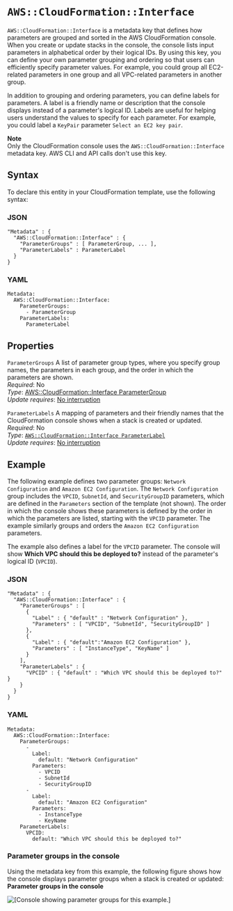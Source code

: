 # `AWS::CloudFormation::Interface`<a name="aws-resource-cloudformation-interface"></a>

`AWS::CloudFormation::Interface` is a metadata key that defines how parameters are grouped and sorted in the AWS CloudFormation console\. When you create or update stacks in the console, the console lists input parameters in alphabetical order by their logical IDs\. By using this key, you can define your own parameter grouping and ordering so that users can efficiently specify parameter values\. For example, you could group all EC2\-related parameters in one group and all VPC\-related parameters in another group\.

In addition to grouping and ordering parameters, you can define labels for parameters\. A label is a friendly name or description that the console displays instead of a parameter's logical ID\. Labels are useful for helping users understand the values to specify for each parameter\. For example, you could label a `KeyPair` parameter `Select an EC2 key pair`\.

**Note**  
Only the CloudFormation console uses the `AWS::CloudFormation::Interface` metadata key\. AWS CLI and API calls don't use this key\.

## Syntax<a name="aws-resource-cloudformation-interface-syntax"></a>

To declare this entity in your CloudFormation template, use the following syntax:

### JSON<a name="aws-resource-cloudformation-interface-syntax.json"></a>

```
"Metadata" : {
  "AWS::CloudFormation::Interface" : {
    "ParameterGroups" : [ ParameterGroup, ... ],
    "ParameterLabels" : ParameterLabel
  }
}
```

### YAML<a name="aws-resource-cloudformation-interface-syntax.yaml"></a>

```
Metadata:
  AWS::CloudFormation::Interface:
    ParameterGroups:
      - ParameterGroup
    ParameterLabels:
      ParameterLabel
```

## Properties<a name="w9463ab1c27c15c15c27c13"></a>

`ParameterGroups`  <a name="cfn-cloudformation-interface-parametergroups"></a>
A list of parameter group types, where you specify group names, the parameters in each group, and the order in which the parameters are shown\.  
*Required*: No  
*Type*: [AWS::CloudFormation::Interface ParameterGroup](aws-properties-cloudformation-interface-parametergroup.md)  
*Update requires*: [No interruption](using-cfn-updating-stacks-update-behaviors.md#update-no-interrupt)

`ParameterLabels`  <a name="cfn-cloudformation-interface-parameterlabels"></a>
A mapping of parameters and their friendly names that the CloudFormation console shows when a stack is created or updated\.  
*Required*: No  
*Type*: [`AWS::CloudFormation::Interface ParameterLabel`](aws-properties-cloudformation-interface-parameterlabel.md)  
*Update requires*: [No interruption](using-cfn-updating-stacks-update-behaviors.md#update-no-interrupt)

## Example<a name="w9463ab1c27c15c15c27c15"></a>

The following example defines two parameter groups: `Network Configuration` and `Amazon EC2 Configuration`\. The `Network Configuration` group includes the `VPCID`, `SubnetId`, and `SecurityGroupID` parameters, which are defined in the `Parameters` section of the template \(not shown\)\. The order in which the console shows these parameters is defined by the order in which the parameters are listed, starting with the `VPCID` parameter\. The example similarly groups and orders the `Amazon EC2 Configuration` parameters\.

The example also defines a label for the `VPCID` parameter\. The console will show **Which VPC should this be deployed to?** instead of the parameter's logical ID \(`VPCID`\)\.

### JSON<a name="aws-resource-cloudformation-interface-example.json"></a>

```
"Metadata" : {
  "AWS::CloudFormation::Interface" : {
    "ParameterGroups" : [
      {
        "Label" : { "default" : "Network Configuration" },
        "Parameters" : [ "VPCID", "SubnetId", "SecurityGroupID" ]
      },
      {
        "Label" : { "default":"Amazon EC2 Configuration" },
        "Parameters" : [ "InstanceType", "KeyName" ]
      }
    ],
    "ParameterLabels" : {
      "VPCID" : { "default" : "Which VPC should this be deployed to?" }
    }
  }
}
```

### YAML<a name="aws-resource-cloudformation-interface-example.yaml"></a>

```
Metadata: 
  AWS::CloudFormation::Interface: 
    ParameterGroups: 
      - 
        Label: 
          default: "Network Configuration"
        Parameters: 
          - VPCID
          - SubnetId
          - SecurityGroupID
      - 
        Label: 
          default: "Amazon EC2 Configuration"
        Parameters: 
          - InstanceType
          - KeyName
    ParameterLabels: 
      VPCID: 
        default: "Which VPC should this be deployed to?"
```

### Parameter groups in the console<a name="w9463ab1c27c15c15c27c15c10"></a>

Using the metadata key from this example, the following figure shows how the console displays parameter groups when a stack is created or updated: **Parameter groups in the console** 

![\[Console showing parameter groups for this example.\]](http://docs.aws.amazon.com/AWSCloudFormation/latest/UserGuide/images/console-create-stack-parameter-groups.png)